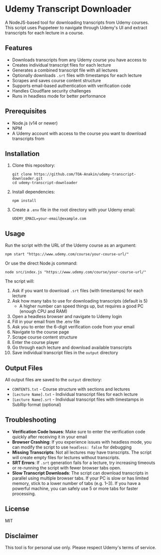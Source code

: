# Udemy Transcript Downloader

A NodeJS-based tool for downloading transcripts from Udemy courses. This script uses Puppeteer to navigate through Udemy's UI and extract transcripts for each lecture in a course.

## Features

- Downloads transcripts from any Udemy course you have access to
- Creates individual transcript files for each lecture
- Generates a combined transcript file with all lectures
- Optionally downloads `.srt` files with timestamps for each lecture
- Scrapes and saves course content structure
- Supports email-based authentication with verification code
- Handles Cloudflare security challenges
- Runs in headless mode for better performance

## Prerequisites

- Node.js (v14 or newer)
- NPM
- A Udemy account with access to the course you want to download transcripts from

## Installation

1. Clone this repository:
   ```
   git clone https://github.com/TOA-Anakin/udemy-transcript-downloader.git
   cd udemy-transcript-downloader
   ```

2. Install dependencies:
   ```
   npm install
   ```

3. Create a `.env` file in the root directory with your Udemy email:
   ```
   UDEMY_EMAIL=your-email@example.com
   ```

## Usage

Run the script with the URL of the Udemy course as an argument:

```
npm start "https://www.udemy.com/course/your-course-url/"
```

Or use the direct Node.js command:

```
node src/index.js "https://www.udemy.com/course/your-course-url/"
```

The script will:

1. Ask if you want to download `.srt` files (with timestamps) for each lecture
2. Ask how many tabs to use for downloading transcripts (default is 5)
   - A higher number can speed things up, but requires a good PC (enough CPU and RAM)
3. Open a headless browser and navigate to Udemy login
4. Fill in your email from the .env file
5. Ask you to enter the 6-digit verification code from your email
6. Navigate to the course page
7. Scrape course content structure
8. Enter the course player
9. Go through each lecture and download available transcripts
10. Save individual transcript files in the `output` directory

## Output Files

All output files are saved to the `output` directory:

- `CONTENTS.txt` - Course structure with sections and lectures
- `[Lecture Name].txt` - Individual transcript files for each lecture
- `[Lecture Name].srt` - Individual transcript files with timestamps in SubRip format (optional)

## Troubleshooting

- **Verification Code Issues**: Make sure to enter the verification code quickly after receiving it in your email
- **Browser Crashing**: If you experience issues with headless mode, you can modify the script to use `headless: false` for debugging
- **Missing Transcripts**: Not all lectures may have transcripts. The script will create empty files for lectures without transcripts.
- **SRT Errors**: If `.srt` generation fails for a lecture, try increasing timeouts or re-running the script with fewer browser tabs open.
- **Slow Transcript Downloads**: The script can download transcripts in parallel using multiple browser tabs. If your PC is slow or has limited memory, stick to a lower number of tabs (e.g. 1–3). If you have a powerful machine, you can safely use 5 or more tabs for faster processing.

## License

MIT

## Disclaimer

This tool is for personal use only. Please respect Udemy's terms of service.
